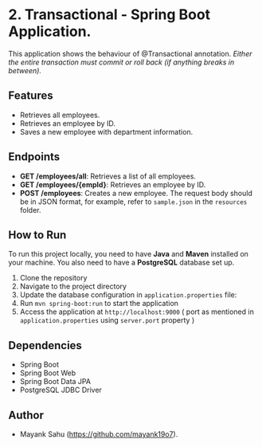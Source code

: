 # 2. Transactional - Spring Boot Application.

This application shows the behaviour of @Transactional annotation.
_Either the entire transaction must commit or roll back (if anything breaks in between)._

## Features

- Retrieves all employees.
- Retrieves an employee by ID.
- Saves a new employee with department information.

## Endpoints

- **GET /employees/all**: Retrieves a list of all employees.
- **GET /employees/{empId}**: Retrieves an employee by ID.
- **POST /employees**: Creates a new employee. The request body should be in JSON format, for example, refer
  to `sample.json` in the `resources` folder.

## How to Run

To run this project locally, you need to have **Java** and **Maven** installed on your machine. You also need to have a
**PostgreSQL** database set up.

1. Clone the repository
2. Navigate to the project directory
3. Update the database configuration in `application.properties` file:
4. Run `mvn spring-boot:run` to start the application
5. Access the application at `http://localhost:9000` ( port as mentioned in `application.properties`
   using `server.port` property )

## Dependencies

- Spring Boot
- Spring Boot Web
- Spring Boot Data JPA
- PostgreSQL JDBC Driver

## Author

- Mayank Sahu (https://github.com/mayank19o7).